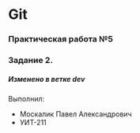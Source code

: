 # Git
### Практическая работа №5
### Задание 2.
##### Изменено в ветке dev
Выполнил:
* Москалик Павел Александрович
* УИТ-211